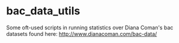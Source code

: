 bac_data_utils
==============

Some oft-used scripts in running statistics over Diana Coman's bac datasets found here: http://www.dianacoman.com/bac-data/

